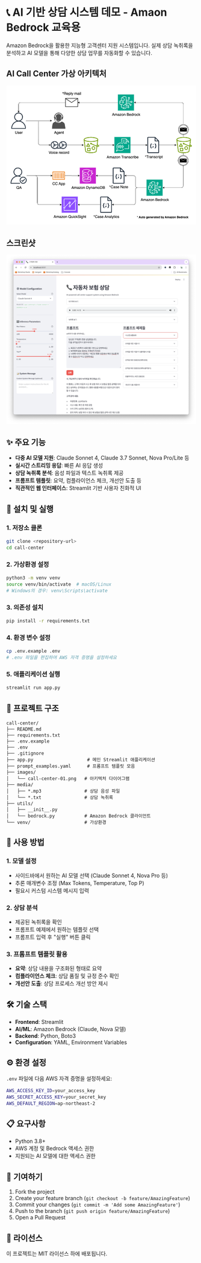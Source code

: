 # 📞 AI 기반 상담 시스템 데모 - Amaon Bedrock 교육용

Amazon Bedrock을 활용한 지능형 고객센터 지원 시스템입니다. 실제 상담 녹취록을 분석하고 AI 모델을 통해 다양한 상담 업무를 자동화할 수 있습니다.

## AI Call Center 가상 아키텍처
![Call Center Architecture](images/call-center-01.png)

## 스크린샷
![Call Center ScreenShot](images/call-center-02.png)

## ✨ 주요 기능

- **다중 AI 모델 지원**: Claude Sonnet 4, Claude 3.7 Sonnet, Nova Pro/Lite 등
- **실시간 스트리밍 응답**: 빠른 AI 응답 생성
- **상담 녹취록 분석**: 음성 파일과 텍스트 녹취록 제공
- **프롬프트 템플릿**: 요약, 컴플라이언스 체크, 개선안 도출 등
- **직관적인 웹 인터페이스**: Streamlit 기반 사용자 친화적 UI

## 🚀 설치 및 실행

### 1. 저장소 클론
```bash
git clone <repository-url>
cd call-center
```

### 2. 가상환경 설정
```bash
python3 -m venv venv
source venv/bin/activate  # macOS/Linux
# Windows의 경우: venv\Scripts\activate
```

### 3. 의존성 설치
```bash
pip install -r requirements.txt
```

### 4. 환경 변수 설정
```bash
cp .env.example .env
# .env 파일을 편집하여 AWS 자격 증명을 설정하세요
```

### 5. 애플리케이션 실행
```bash
streamlit run app.py
```

## 📁 프로젝트 구조
```
call-center/
├── README.md
├── requirements.txt
├── .env.example
├── .env
├── .gitignore
├── app.py                    # 메인 Streamlit 애플리케이션
├── prompt_examples.yaml      # 프롬프트 템플릿 모음
├── images/
│   └── call-center-01.png   # 아키텍처 다이어그램
├── media/
│   ├── *.mp3                # 상담 음성 파일
│   └── *.txt                # 상담 녹취록
├── utils/
│   ├── __init__.py
│   └── bedrock.py           # Amazon Bedrock 클라이언트
└── venv/                    # 가상환경
```

## 🔧 사용 방법

### 1. 모델 설정
- 사이드바에서 원하는 AI 모델 선택 (Claude Sonnet 4, Nova Pro 등)
- 추론 매개변수 조정 (Max Tokens, Temperature, Top P)
- 필요시 커스텀 시스템 메시지 입력

### 2. 상담 분석
- 제공된 녹취록을 확인
- 프롬프트 예제에서 원하는 템플릿 선택
- 프롬프트 입력 후 "실행" 버튼 클릭

### 3. 프롬프트 템플릿 활용
- **요약**: 상담 내용을 구조화된 형태로 요약
- **컴플라이언스 체크**: 상담 품질 및 규정 준수 확인
- **개선안 도출**: 상담 프로세스 개선 방안 제시

## 🛠️ 기술 스택

- **Frontend**: Streamlit
- **AI/ML**: Amazon Bedrock (Claude, Nova 모델)
- **Backend**: Python, Boto3
- **Configuration**: YAML, Environment Variables

## ⚙️ 환경 설정

`.env` 파일에 다음 AWS 자격 증명을 설정하세요:

```bash
AWS_ACCESS_KEY_ID=your_access_key
AWS_SECRET_ACCESS_KEY=your_secret_key
AWS_DEFAULT_REGION=ap-northeast-2
```

## 📋 요구사항

- Python 3.8+
- AWS 계정 및 Bedrock 액세스 권한
- 지원되는 AI 모델에 대한 액세스 권한

## 🤝 기여하기

1. Fork the project
2. Create your feature branch (`git checkout -b feature/AmazingFeature`)
3. Commit your changes (`git commit -m 'Add some AmazingFeature'`)
4. Push to the branch (`git push origin feature/AmazingFeature`)
5. Open a Pull Request

## 📄 라이선스

이 프로젝트는 MIT 라이선스 하에 배포됩니다.
